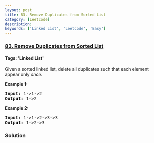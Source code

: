 ```yaml
---
layout: post
title: 83. Remove Duplicates from Sorted List
category: [Leetcode]
description: 
keywords: ['Linked List', 'Leetcode', 'Easy']
---
```

### [83. Remove Duplicates from Sorted List](https://leetcode.com/problems/remove-duplicates-from-sorted-list)

#### Tags: 'Linked List'

<div class="content__u3I1 question-content__JfgR"><div><p>Given a sorted linked list, delete all duplicates such that each element appear only <em>once</em>.</p>
<p><strong>Example 1:</strong></p>
<pre><strong>Input:</strong> 1-&gt;1-&gt;2
<strong>Output:</strong> 1-&gt;2
</pre>
<p><strong>Example 2:</strong></p>
<pre><strong>Input:</strong> 1-&gt;1-&gt;2-&gt;3-&gt;3
<strong>Output:</strong> 1-&gt;2-&gt;3
</pre>
</div></div>

### Solution

